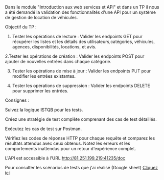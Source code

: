 Dans le module "Introduction aux web services et API" et dans un TP il nous a été demandé la validation des fonctionnalités d'une API pour un système de gestion de location de véhicules. 

Objectif du TP :

1. Tester les opérations de lecture : Valider les endpoints GET pour récupérer les listes et les détails des utilisateurs,catégories, véhicules, agences, disponibilités, locations, et avis.

2.Tester les opérations de création : Valider les endpoints POST pour ajouter de nouvelles entrées dans chaque catégorie.

3. Tester les opérations de mise à jour : Valider les endpoints PUT pour modifier les entrées existantes.

4. Tester les opérations de suppression : Valider les endpoints DELETE pour supprimer les entrées.


Consignes : 

Suivez la logique ISTQB pour les tests.

Créez une stratégie de test complète comprenant des cas de test détaillés.

Exécutez les cas de test sur Postman.

Vérifiez les codes de réponse HTTP pour chaque requête et comparez les résultats attendus avec ceux obtenus.
Notez les erreurs et les comportements inattendus pour un retour d'expérience complet.

L'API est accessible à l'URL http://81.251.199.219:41235/doc



Pour consulter les scénarios de tests que j'ai réalisé  (Google sheet) [Cliquez ici](https://docs.google.com/spreadsheets/d/1HRS_lkFymDEF0G-zT_OSjWwb0k3PUhypqANurQVzRUs/edit?usp=sharing)



